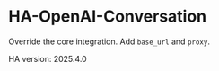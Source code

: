 # HA-OpenAI-Conversation

Override the core integration. Add `base_url` and `proxy`.

HA version: 2025.4.0
